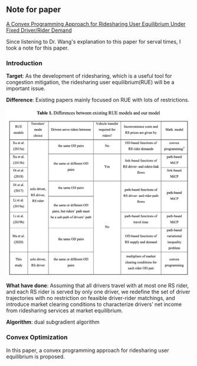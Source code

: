 ## Note for paper

[A Convex Programming Approach for Ridesharing User Equilibrium Under Fixed Driver/Rider Demand](https://papers.ssrn.com/sol3/papers.cfm?abstract_id=3589442)

Since listening to Dr. Wang's explanation to this paper for serval times, I took a note for this paper.

### Introduction

**Target**: As the development of ridesharing, which is a useful tool for congestion mitigation, the ridesharing user equilibrium(RUE) will be a important issue.

**Difference**: Existing papers mainly focused on RUE with lots of restrictions.

<img src="img/image-20201206104730013.png" alt="image-20201206104730013" width="600px" />

**What have done**: Assuming that all drivers travel with at most one RS rider, and each RS rider is served by only one driver, we redefine the set of driver trajectories with no restriction on feasible driver-rider matchings, and introduce market clearing conditions to characterize drivers’ net income from ridesharing services at market equilibrium. 

**Algorithm**: dual subgradient algorithm 

### Convex Optimization

In this paper, a convex programming approach for ridesharing user equilibrium is proposed.



